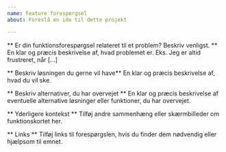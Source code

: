 ```yaml
---
name: Feature forespørgsel
about: Foreslå en ide til dette projekt

---
```


** Er din funktionsforespørgsel relateret til et problem? Beskriv venligst. **
En klar og præcis beskrivelse af, hvad problemet er. Eks. Jeg er altid frustreret, når [...]

** Beskriv løsningen du gerne vil have**
En klar og præcis beskrivelse af, hvad du vil ske.

** Beskriv alternativer, du har overvejet **
En klar og præcis beskrivelse af eventuelle alternative løsninger eller funktioner, du har overvejet.

** Yderligere kontekst **
Tilføj andre sammenhæng eller skærmbilleder om funktionskortet her.

** Links **
Tilføj links til forespørgslen, hvis du finder dem nødvendig eller hjælpsom til emnet.
